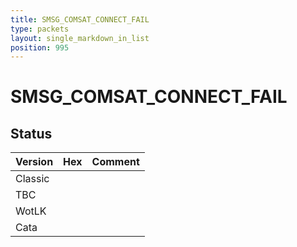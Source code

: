 ```yaml
---
title: SMSG_COMSAT_CONNECT_FAIL
type: packets
layout: single_markdown_in_list
position: 995
---
```


# SMSG_COMSAT_CONNECT_FAIL

## Status

Version | Hex | Comment
---------- | ---------- | ---------- 
Classic |  |  
TBC |  |  
WotLK |  |  
Cata |  |  
